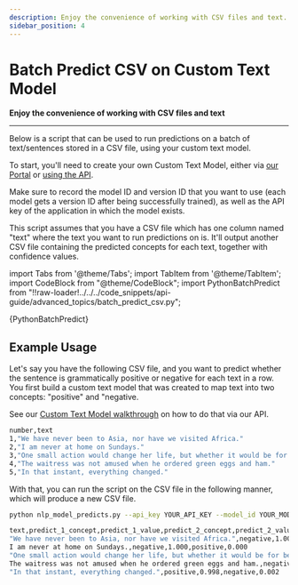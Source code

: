 ```yaml
---
description: Enjoy the convenience of working with CSV files and text.
sidebar_position: 4
---
```


# Batch Predict CSV on Custom Text Model

**Enjoy the convenience of working with CSV files and text**
<hr />

Below is a script that can be used to run predictions on a batch of text/sentences stored in a CSV file, using your custom text model.

To start, you'll need to create your own Custom Text Model, either via [our Portal](https://docs.clarifai.com/portal-guide/model/pcustom-model-walkthrough/) or [using the API](https://docs.clarifai.com/api-guide/model/custom-model-walkthrough/).

Make sure to record the model ID and version ID that you want to use \(each model gets a version ID after being successfully trained\), as well as the API key of the application in which the model exists.

This script assumes that you have a CSV file which has one column named "text" where the text you want to run predictions on is. It'll output another CSV file containing the predicted concepts for each text, together with confidence values.

import Tabs from '@theme/Tabs';
import TabItem from '@theme/TabItem';
import CodeBlock from "@theme/CodeBlock";
import PythonBatchPredict from "!!raw-loader!../../../code_snippets/api-guide/advanced_topics/batch_predict_csv.py";

<Tabs>
<TabItem value="nlp_model_predicts.py" label="nlp_model_predicts.py" default>
    <CodeBlock className="language-python">{PythonBatchPredict}</CodeBlock>
</TabItem>

</Tabs>

## Example Usage

Let's say you have the following CSV file, and you want to predict whether the sentence is grammatically positive or negative for each text in a row. You first build a custom text model that was created to map text into two concepts: "positive" and "negative. 

See our [Custom Text Model walkthrough](https://docs.clarifai.com/api-guide/model/custom-text-model-walkthrough/) on how to do that via our API.

<Tabs>
<TabItem value="my_data.csv" label="my_data.csv" default>

```bash
number,text
1,"We have never been to Asia, nor have we visited Africa."
2,"I am never at home on Sundays."
3,"One small action would change her life, but whether it would be for better or for worse was yet to be determined."
4,"The waitress was not amused when he ordered green eggs and ham."
5,"In that instant, everything changed."
```

With that, you can run the script on the CSV file in the following manner, which will produce a new CSV file.

```bash
python nlp_model_predicts.py --api_key YOUR_API_KEY --model_id YOUR_MODEL_ID --model_version YOUR_MODEL_VERSION_ID --csv_file my_data.csv --top_n 2
```
</TabItem>
</Tabs>

<Tabs>
<TabItem value="my_data_results.csv" label="my_data_results.csv" default>

```bash
text,predict_1_concept,predict_1_value,predict_2_concept,predict_2_value
"We have never been to Asia, nor have we visited Africa.",negative,1.000,positive,0.000
I am never at home on Sundays.,negative,1.000,positive,0.000
"One small action would change her life, but whether it would be for better or for worse was yet to be determined.",positive,1.000,negative,0.000
The waitress was not amused when he ordered green eggs and ham.,negative,1.000,positive,0.000
"In that instant, everything changed.",positive,0.998,negative,0.002
```
</TabItem>
</Tabs>
